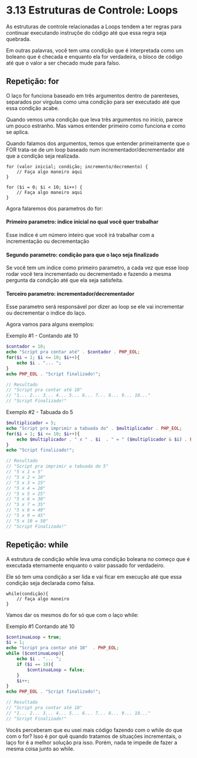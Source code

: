 # 3.13 Estruturas de Controle: Loops

As estruturas de controle relacionadas a Loops tendem a ter regras para continuar executando instruçõe do código até que essa regra seja quebrada.

Em outras palavras, você tem uma condição que é interpretada como um boleano que é checada e enquanto ela for verdadeira, o bloco de código até que o valor a ser checado mude para falso.

## Repetição: **for**

O laço for funciona baseado em três argumentos dentro de parenteses, separados por virgulas como uma condição para ser executado até que essa condição acabe.

Quando vemos uma condição que leva três argumentos no inicio, parece um pouco estranho. Mas vamos entender primeiro como funciona e como se aplica.

Quando falamos dos argumentos, temos que entender primeiramente que o FOR trata-se de um loop baseado num incrementador/decrementador até que a condição seja realizada.

```
for (valor inicial; condição; incremento/decremento) {
    // Faça algo maneiro aqui
}

for ($i = 0; $i < 10; $i++) {
    // Faça algo maneiro aqui
}
```

Agora falaremos dos parametros do for:

#### Primeiro parametro: indice inicial no qual você quer trabalhar

Esse indice é um número inteiro que você irá trabalhar com a incrementação ou decrementação

#### Segundo parametro: condição para que o laço seja finalizado

Se você tem um indice como primeiro parametro, a cada vez que esse loop rodar você tera incrementado ou decrementado e fazendo a mesma pergunta da condição até que ela seja satisfeita.

#### Terceiro parametro: incrementador/decrementador

Esse parametro será responsável por dizer ao loop se ele vai incrementar ou decrementar o indice do laço.

Agora vamos para alguns exemplos:

Exemplo #1 - Contando até 10

```php
$contador = 10;
echo "Script pra contar até" . $contador . PHP_EOL;
for($i = 1; $i <= 10; $i++){
    echo $i . "... ";
}
echo PHP_EOL . "Script finalizado!";

// Resultado
// "Script pra contar até 10"
// "1... 2... 3... 4... 5... 6... 7... 8... 9... 10..."
// "Script Finalizado!"
```

Exemplo #2 - Tabuada do 5

```php
$multiplicador = 5;
echo "Script pra imprimir a tabuada do" . $multiplicador . PHP_EOL;
for($i = 1; $i <= 10; $i++){
    echo $multiplicador . " x " . $i  . " = " ($multiplicador & $i) . PHP_EOL;
}
echo "Script finalizado!";

// Resultado
// "Script pra imprimir a tabuada do 5"
// "5 x 1 = 5"
// "5 x 2 = 10"
// "5 x 3 = 15"
// "5 x 4 = 20"
// "5 x 5 = 25"
// "5 x 6 = 30"
// "5 x 7 = 35"
// "5 x 8 = 40"
// "5 x 9 = 45"
// "5 x 10 = 50"
// "Script Finalizado!"
```

## Repetição: **while**

A estrutura de condição while leva uma condição boleana no começo que é executada eternamente enquanto o valor passado for verdadeiro.

Ele só tem uma condição a ser lida e vai ficar em execução até que essa condição seja declarada como falsa.

```
while(condição){
    // faça algo maneiro
}
```

Vamos dar os mesmos do for só que com o laço while:

Exemplo #1 Contando até 10

```php
$continuaLoop = true;
$i = 1;
echo "Script pra contar até 10"  . PHP_EOL;
while ($continuaLoop){
    echo $i . "... ";
    if ($i == 10){
        $continuaLoop = false;
    }
    $i++;
}
echo PHP_EOL . "Script finalizado!";

// Resultado
// "Script pra contar até 10"
// "1... 2... 3... 4... 5... 6... 7... 8... 9... 10..."
// "Script Finalizado!"
```

Vocês perceberam que eu usei mais código fazendo com o while do que com o for? Isso é por quê quando tratamos de situações incrementais, o laço for é a melhor solução pra isso. Porém, nada te impede de fazer a mesma coisa junto ao while.
